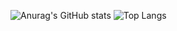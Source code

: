 ![Anurag's GitHub stats](https://github-readme-stats.vercel.app/api?username=futs&show_icons=true&theme=transparent)
![Top Langs](https://github-readme-stats.vercel.app/api/top-langs/?username=futs&layout=compact&theme=transparent)

<!--
**Futs/Futs** is a ✨ _special_ ✨ repository because its `README.md` (this file) appears on your GitHub profile.

Here are some ideas to get you started:

- 🔭 I’m currently working on ...
- 🌱 I’m currently learning ...
- 👯 I’m looking to collaborate on ...
- 🤔 I’m looking for help with ...
- 💬 Ask me about ...
- 📫 How to reach me: ...
- 😄 Pronouns: ...
- ⚡ Fun fact: ...
-->
